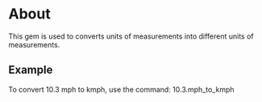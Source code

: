 # About

This gem is used to converts units of measurements into different units of measurements.

## Example

To convert 10.3 mph to kmph, use the command: 10.3.mph_to_kmph
